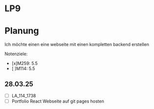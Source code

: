 # LP9


# Planung
Ich möchte einen eine webseite mit einen kompletten backend erstellen

Notenziele:  
- [x]M259: 5.5
- [ ]M114: 5.5 



## 28.03.25
- [ ] LA_114_1738
- [ ] Portfolio React Webseite auf git pages hosten
